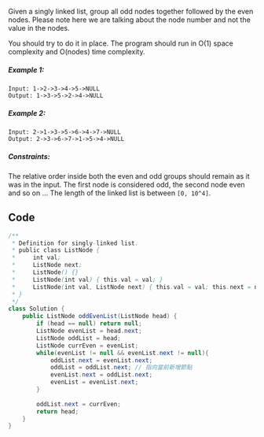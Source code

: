 Given a singly linked list, group all odd nodes together followed by the even nodes. Please note here we are talking about the node number and not the value in the nodes.

You should try to do it in place. The program should run in O(1) space complexity and O(nodes) time complexity.

##### Example 1:
```
Input: 1->2->3->4->5->NULL
Output: 1->3->5->2->4->NULL
```
##### Example 2:
```
Input: 2->1->3->5->6->4->7->NULL
Output: 2->3->6->7->1->5->4->NULL
```

##### Constraints:

The relative order inside both the even and odd groups should remain as it was in the input.
The first node is considered odd, the second node even and so on ...
The length of the linked list is between `[0, 10^4]`.

## Code

```java
/**
 * Definition for singly-linked list.
 * public class ListNode {
 *     int val;
 *     ListNode next;
 *     ListNode() {}
 *     ListNode(int val) { this.val = val; }
 *     ListNode(int val, ListNode next) { this.val = val; this.next = next; }
 * }
 */
class Solution {
    public ListNode oddEvenList(ListNode head) {
        if (head == null) return null;
        ListNode evenList = head.next;
        ListNode oddList = head;
        ListNode currEven = evenList;
        while(evenList != null && evenList.next != null){
            oddList.next = evenList.next;
            oddList = oddList.next; // 指向當前新增節點
            evenList.next = oddList.next;
            evenList = evenList.next;
        }
        
        oddList.next = currEven;
        return head;
    }
}
```
